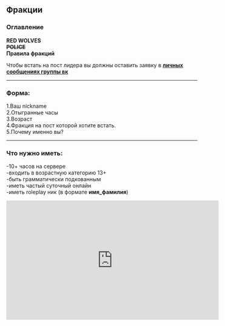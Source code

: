 ## Фракции
### Оглавление
**RED WOLVES**  
~~**POLICE**~~  
**Правила фракций**

Чтобы встать на пост лидера вы должны оставить заявку в __[личных сообщениях группы вк](https://vk.me/elevation_mine)__

---

### Форма:  
1.Ваш nickname  
2.Отыгранные часы  
3.Возраст  
4.Фракция на пост которой хотите встать.  
5.Почему именно вы?  

---

### Что нужно иметь:  
-10+ часов на сервере  
-входить в возрастную категорию 13+  
-быть грамматически подкованным  
-иметь частый суточный онлайн  
-иметь roleplay ник (в формате **имя_фамилия**)  
<center><iframe width="560" height="315" src="https://www.youtube.com/embed/hCaMz1-v0OI" frameborder="0" allow="accelerometer; autoplay; encrypted-media; gyroscope; picture-in-picture" allowfullscreen></iframe></center>

